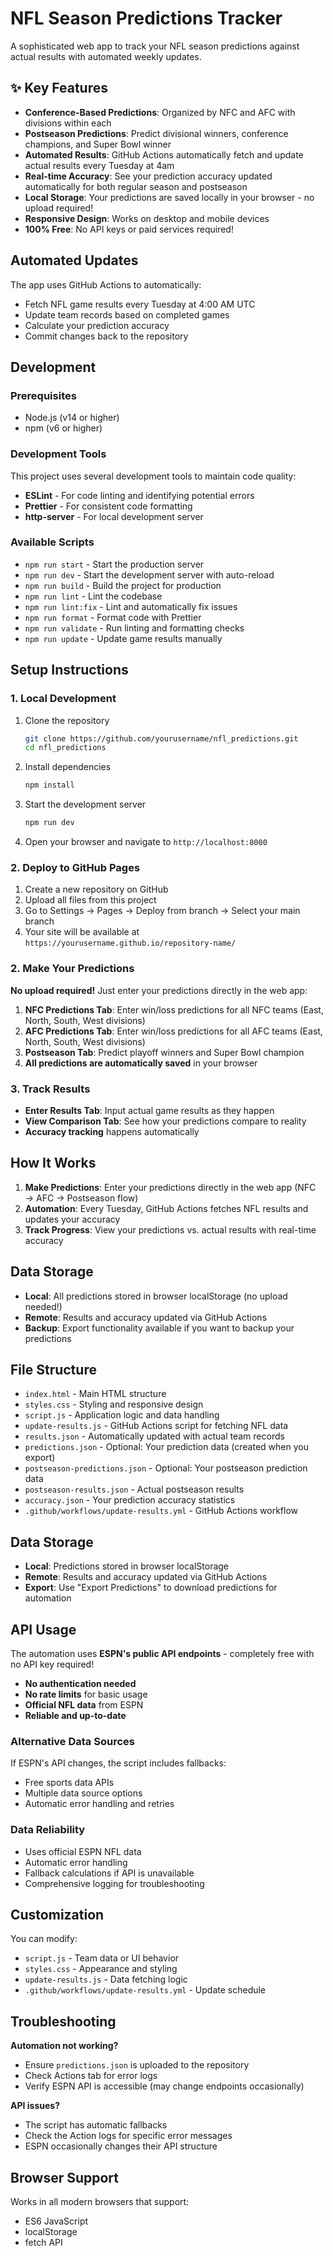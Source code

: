 # NFL Season Predictions Tracker

A sophisticated web app to track your NFL season predictions against actual results with automated weekly updates.

## ✨ Key Features

- **Conference-Based Predictions**: Organized by NFC and AFC with divisions within each
- **Postseason Predictions**: Predict divisional winners, conference champions, and Super Bowl winner
- **Automated Results**: GitHub Actions automatically fetch and update actual results every Tuesday at 4am
- **Real-time Accuracy**: See your prediction accuracy updated automatically for both regular season and postseason
- **Local Storage**: Your predictions are saved locally in your browser - no upload required!
- **Responsive Design**: Works on desktop and mobile devices
- **100% Free**: No API keys or paid services required!

## Automated Updates

The app uses GitHub Actions to automatically:
- Fetch NFL game results every Tuesday at 4:00 AM UTC
- Update team records based on completed games
- Calculate your prediction accuracy
- Commit changes back to the repository

## Development

### Prerequisites

- Node.js (v14 or higher)
- npm (v6 or higher)

### Development Tools

This project uses several development tools to maintain code quality:

- **ESLint** - For code linting and identifying potential errors
- **Prettier** - For consistent code formatting
- **http-server** - For local development server

### Available Scripts

- `npm run start` - Start the production server
- `npm run dev` - Start the development server with auto-reload
- `npm run build` - Build the project for production
- `npm run lint` - Lint the codebase
- `npm run lint:fix` - Lint and automatically fix issues
- `npm run format` - Format code with Prettier
- `npm run validate` - Run linting and formatting checks
- `npm run update` - Update game results manually

## Setup Instructions

### 1. Local Development

1. Clone the repository
   ```bash
   git clone https://github.com/yourusername/nfl_predictions.git
   cd nfl_predictions
   ```

2. Install dependencies
   ```bash
   npm install
   ```

3. Start the development server
   ```bash
   npm run dev
   ```

4. Open your browser and navigate to `http://localhost:8000`

### 2. Deploy to GitHub Pages

1. Create a new repository on GitHub
2. Upload all files from this project
3. Go to Settings → Pages → Deploy from branch → Select your main branch
4. Your site will be available at `https://yourusername.github.io/repository-name/`

### 2. Make Your Predictions

**No upload required!** Just enter your predictions directly in the web app:

1. **NFC Predictions Tab**: Enter win/loss predictions for all NFC teams (East, North, South, West divisions)
2. **AFC Predictions Tab**: Enter win/loss predictions for all AFC teams (East, North, South, West divisions)  
3. **Postseason Tab**: Predict playoff winners and Super Bowl champion
4. **All predictions are automatically saved** in your browser

### 3. Track Results

- **Enter Results Tab**: Input actual game results as they happen
- **View Comparison Tab**: See how your predictions compare to reality
- **Accuracy tracking** happens automatically

## How It Works

1. **Make Predictions**: Enter your predictions directly in the web app (NFC → AFC → Postseason flow)
2. **Automation**: Every Tuesday, GitHub Actions fetches NFL results and updates your accuracy
3. **Track Progress**: View your predictions vs. actual results with real-time accuracy

## Data Storage

- **Local**: All predictions stored in browser localStorage (no upload needed!)
- **Remote**: Results and accuracy updated via GitHub Actions
- **Backup**: Export functionality available if you want to backup your predictions

## File Structure

- `index.html` - Main HTML structure
- `styles.css` - Styling and responsive design
- `script.js` - Application logic and data handling
- `update-results.js` - GitHub Actions script for fetching NFL data
- `results.json` - Automatically updated with actual team records
- `predictions.json` - Optional: Your prediction data (created when you export)
- `postseason-predictions.json` - Optional: Your postseason prediction data
- `postseason-results.json` - Actual postseason results
- `accuracy.json` - Your prediction accuracy statistics
- `.github/workflows/update-results.yml` - GitHub Actions workflow

## Data Storage

- **Local**: Predictions stored in browser localStorage
- **Remote**: Results and accuracy updated via GitHub Actions
- **Export**: Use "Export Predictions" to download predictions for automation

## API Usage

The automation uses **ESPN's public API endpoints** - completely free with no API key required!

- **No authentication needed**
- **No rate limits** for basic usage
- **Official NFL data** from ESPN
- **Reliable and up-to-date**

### Alternative Data Sources

If ESPN's API changes, the script includes fallbacks:
- Free sports data APIs
- Multiple data source options
- Automatic error handling and retries

### Data Reliability

- Uses official ESPN NFL data
- Automatic error handling
- Fallback calculations if API is unavailable
- Comprehensive logging for troubleshooting

## Customization

You can modify:
- `script.js` - Team data or UI behavior
- `styles.css` - Appearance and styling
- `update-results.js` - Data fetching logic
- `.github/workflows/update-results.yml` - Update schedule

## Troubleshooting

**Automation not working?**
- Ensure `predictions.json` is uploaded to the repository
- Check Actions tab for error logs
- Verify ESPN API is accessible (may change endpoints occasionally)

**API issues?**
- The script has automatic fallbacks
- Check the Action logs for specific error messages
- ESPN occasionally changes their API structure

## Browser Support

Works in all modern browsers that support:
- ES6 JavaScript
- localStorage
- fetch API
